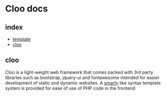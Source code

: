 # Cloo docs

## index

- [template](template/index.md)
- [cloo](#cloo)

## cloo

  Cloo is a light-weight web framework that comes
  packed with 3rd party libraries such as bootstrap, 
  jquery-ui and fontawesome intended for easier development of
  static and dynamic websites.
  A [smarty](https://www.smarty.net/) like syntax template system is provided for ease of use 
  of PHP code in the frontend.